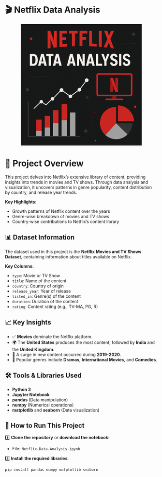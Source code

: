 # 🎬 Netflix Data Analysis

<p align="center">
  <img src="netflix.png" width="400" alt="Netflix Data Analysis Visualization">
</p>

# 📌 Project Overview
This project delves into Netflix’s extensive library of content, providing insights into trends in movies and TV shows. Through data analysis and visualization, it uncovers patterns in genre popularity, content distribution by country, and release year trends.

**Key Highlights:**
- Growth patterns of Netflix content over the years
- Genre-wise breakdown of movies and TV shows
- Country-wise contributions to Netflix’s content library

## 📊 Dataset Information

The dataset used in this project is the **Netflix Movies and TV Shows Dataset**, containing information about titles available on Netflix.

**Key Columns:**
- `type`: Movie or TV Show
- `title`: Name of the content
- `country`: Country of origin
- `release_year`: Year of release
- `listed_in`: Genre(s) of the content
- `duration`: Duration of the content
- `rating`: Content rating (e.g., TV-MA, PG, R)

## 📈 Key Insights

- ✅ **Movies** dominate the Netflix platform.
- 🌍 The **United States** produces the most content, followed by **India** and the **United Kingdom**.
- 📅 A surge in new content occurred during **2019-2020**.
- 🎥 Popular genres include **Dramas**, **International Movies**, and **Comedies**.

## 🛠️ Tools & Libraries Used

- **Python 3**
- **Jupyter Notebook**
- **pandas** (Data manipulation)
- **numpy** (Numerical operations)
- **matplotlib** and **seaborn** (Data visualization)

## 🚀 How to Run This Project

1️⃣ **Clone the repository** or **download the notebook**:
- File: `Netflix-Data-Analysis.ipynb`

2️⃣ **Install the required libraries**:

```bash
pip install pandas numpy matplotlib seaborn
